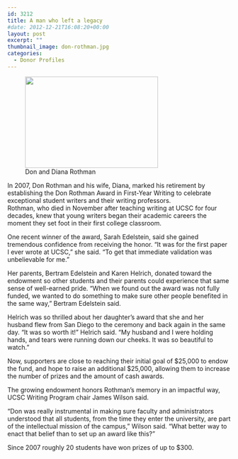 ```yaml
---
id: 3212
title: A man who left a legacy
#date: 2012-12-21T16:08:20+00:00
layout: post
excerpt: ""
thumbnail_image: don-rothman.jpg
categories:
  - Donor Profiles
---
```

<figure id="attachment_3213" style="width: 300px" class="wp-caption alignright"><img class="size-medium wp-image-3213" src="http://live-ucsc-giving.pantheonsite.io/wp-content/uploads/2017/09/don-rothman-300x206.jpg" alt="" width="300" height="206" srcset="https://ucsc-giving.lndo.site/wp-content/uploads/2017/09/don-rothman-300x206.jpg 300w, https://ucsc-giving.lndo.site/wp-content/uploads/2017/09/don-rothman.jpg 719w" sizes="(max-width: 300px) 100vw, 300px" /><figcaption class="wp-caption-text">Don and Diana Rothman</figcaption></figure> 

In 2007, Don Rothman and his wife, Diana, marked his retirement by establishing the Don Rothman Award in First-Year Writing to celebrate exceptional student writers and their writing professors.  
Rothman, who died in November after teaching writing at UCSC for four decades, knew that young writers began their academic careers the moment they set foot in their first college classroom.

One recent winner of the award, Sarah Edelstein, said she gained tremendous confidence from receiving the honor. &#8220;It was for the first paper I ever wrote at UCSC,&#8221; she said. &#8220;To get that immediate validation was unbelievable for me.&#8221;

Her parents, Bertram Edelstein and Karen Helrich, donated toward the endowment so other students and their parents could experience that same sense of well-earned pride. &#8220;When we found out the award was not fully funded, we wanted to do something to make sure other people benefited in the same way,&#8221; Bertram Edelstein said.

Helrich was so thrilled about her daughter&#8217;s award that she and her husband flew from San Diego to the ceremony and back again in the same day. &#8220;It was so worth it!&#8221; Helrich said. &#8220;My husband and I were holding hands, and tears were running down our cheeks. It was so beautiful to watch.&#8221;

Now, supporters are close to reaching their initial goal of $25,000 to endow the fund, and hope to raise an additional $25,000, allowing them to increase the number of prizes and the amount of cash awards.

The growing endowment honors Rothman&#8217;s memory in an impactful way, UCSC Writing Program chair James Wilson said.

&#8220;Don was really instrumental in making sure faculty and administrators understood that all students, from the time they enter the university, are part of the intellectual mission of the campus,&#8221; Wilson said. &#8220;What better way to enact that belief than to set up an award like this?&#8221;

Since 2007 roughly 20 students have won prizes of up to $300.
